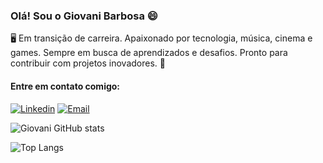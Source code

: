 ### Olá! Sou o Giovani Barbosa 😄
🖥️ Em transição de carreira. Apaixonado por tecnologia, música, cinema e games. Sempre em busca de aprendizados e desafios. Pronto para contribuir com projetos inovadores. 🤘

#### Entre em contato comigo:
[![Linkedin](https://img.shields.io/badge/LinkedIn-0077B5?style=for-the-badge&logo=linkedin&logoColor=white)](https://www.linkedin.com/in/giovani-barbosa-b5740a171/)
[![Email](https://img.shields.io/badge/Gmail-D14836?style=for-the-badge&logo=gmail&logoColor=white)](xbarbosagiovani@gmail.com)

![Giovani GitHub stats](https://github-readme-stats.vercel.app/api?username=barbosagio&show_icons=true&theme=radical)

![Top Langs](https://github-readme-stats.vercel.app/api/top-langs/?username=barbosagio&layout=compact)
